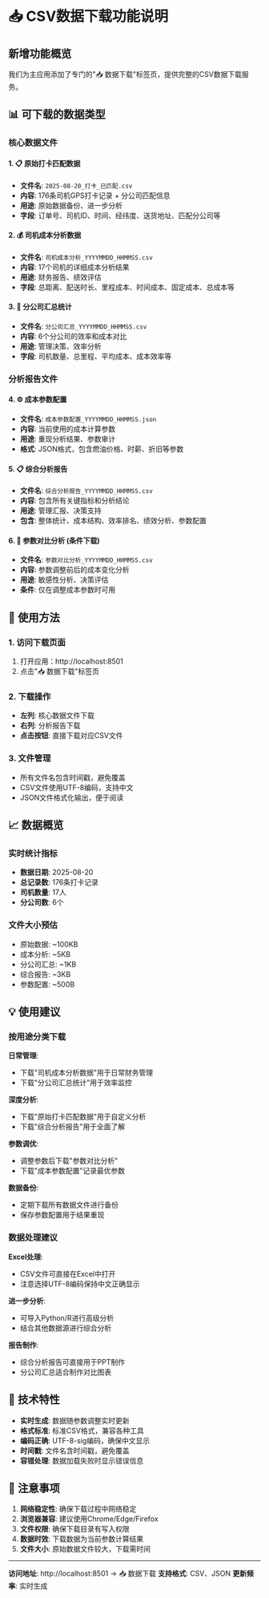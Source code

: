 # 📥 CSV数据下载功能说明

## 新增功能概览

我们为主应用添加了专门的"📥 数据下载"标签页，提供完整的CSV数据下载服务。

## 📊 可下载的数据类型

### 核心数据文件

#### 1. 📋 原始打卡匹配数据
- **文件名**: `2025-08-20_打卡_已匹配.csv`
- **内容**: 176条司机GPS打卡记录 + 分公司匹配信息
- **用途**: 原始数据备份、进一步分析
- **字段**: 订单号、司机ID、时间、经纬度、送货地址、匹配分公司等

#### 2. 💰 司机成本分析数据
- **文件名**: `司机成本分析_YYYYMMDD_HHMMSS.csv`
- **内容**: 17个司机的详细成本分析结果
- **用途**: 财务报告、绩效评估
- **字段**: 总距离、配送时长、里程成本、时间成本、固定成本、总成本等

#### 3. 🏢 分公司汇总统计
- **文件名**: `分公司汇总_YYYYMMDD_HHMMSS.csv`
- **内容**: 6个分公司的效率和成本对比
- **用途**: 管理决策、效率分析
- **字段**: 司机数量、总里程、平均成本、成本效率等

### 分析报告文件

#### 4. ⚙️ 成本参数配置
- **文件名**: `成本参数配置_YYYYMMDD_HHMMSS.json`
- **内容**: 当前使用的成本计算参数
- **用途**: 重现分析结果、参数审计
- **格式**: JSON格式，包含燃油价格、时薪、折旧等参数

#### 5. 📋 综合分析报告
- **文件名**: `综合分析报告_YYYYMMDD_HHMMSS.csv`
- **内容**: 包含所有关键指标和分析结论
- **用途**: 管理汇报、决策支持
- **包含**: 整体统计、成本结构、效率排名、绩效分析、参数配置

#### 6. 🔄 参数对比分析 (条件下载)
- **文件名**: `参数对比分析_YYYYMMDD_HHMMSS.csv`
- **内容**: 参数调整前后的成本变化分析
- **用途**: 敏感性分析、决策评估
- **条件**: 仅在调整成本参数时可用

## 🎯 使用方法

### 1. 访问下载页面
1. 打开应用：http://localhost:8501
2. 点击"📥 数据下载"标签页

### 2. 下载操作
- **左列**: 核心数据文件下载
- **右列**: 分析报告下载
- **点击按钮**: 直接下载对应CSV文件

### 3. 文件管理
- 所有文件名包含时间戳，避免覆盖
- CSV文件使用UTF-8编码，支持中文
- JSON文件格式化输出，便于阅读

## 📈 数据概览

### 实时统计指标
- **数据日期**: 2025-08-20
- **总记录数**: 176条打卡记录
- **司机数量**: 17人
- **分公司数**: 6个

### 文件大小预估
- 原始数据: ~100KB
- 成本分析: ~5KB
- 分公司汇总: ~1KB
- 综合报告: ~3KB
- 参数配置: ~500B

## 💡 使用建议

### 按用途分类下载

**日常管理**:
- 下载"司机成本分析数据"用于日常财务管理
- 下载"分公司汇总统计"用于效率监控

**深度分析**:
- 下载"原始打卡匹配数据"用于自定义分析
- 下载"综合分析报告"用于全面了解

**参数调优**:
- 调整参数后下载"参数对比分析"
- 下载"成本参数配置"记录最优参数

**数据备份**:
- 定期下载所有数据文件进行备份
- 保存参数配置用于结果重现

### 数据处理建议

**Excel处理**:
- CSV文件可直接在Excel中打开
- 注意选择UTF-8编码保持中文正确显示

**进一步分析**:
- 可导入Python/R进行高级分析
- 结合其他数据源进行综合分析

**报告制作**:
- 综合分析报告可直接用于PPT制作
- 分公司汇总适合制作对比图表

## 🔧 技术特性

- **实时生成**: 数据随参数调整实时更新
- **格式标准**: 标准CSV格式，兼容各种工具
- **编码正确**: UTF-8-sig编码，确保中文显示
- **时间戳**: 文件名含时间戳，避免覆盖
- **容错处理**: 数据加载失败时显示错误信息

## 📝 注意事项

1. **网络稳定性**: 确保下载过程中网络稳定
2. **浏览器兼容**: 建议使用Chrome/Edge/Firefox
3. **文件权限**: 确保下载目录有写入权限
4. **数据时效**: 下载数据为当前参数计算结果
5. **文件大小**: 原始数据文件较大，下载需时间

---

**访问地址**: http://localhost:8501 → 📥 数据下载
**支持格式**: CSV、JSON
**更新频率**: 实时生成